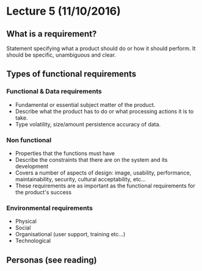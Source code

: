 # Lecture 5 (11/10/2016)

## What is a requirement?

Statement specifying what a product should do or how it should perform. It should be specific, unambiguous and clear.

## Types of functional requirements

### Functional & Data requirements

- Fundamental or essential subject matter of the product.
- Describe what the product has to do or what processing actions it is to take.
- Type volatility, size/amount persistence accuracy of data.

### Non functional

- Properties that the functions must have
- Describe the constraints that there are on the system and its development 
- Covers a number of aspects of design: image, usability, performance, maintainability, security, cultural acceptability, etc...
- These requirements are as important as the functional requirements for the product's success

### Environmental requirements

- Physical
- Social
- Organisational (user support, training etc...)
- Technological

## Personas (see reading)
